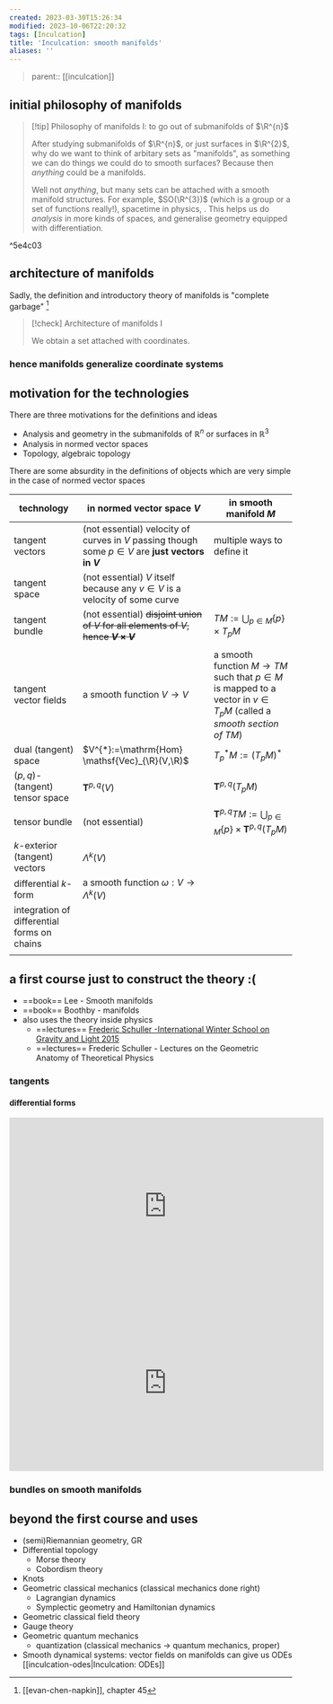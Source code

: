 ```yaml
---
created: 2023-03-30T15:26:34
modified: 2023-10-06T22:20:32
tags: [Inculcation]
title: 'Inculcation: smooth manifolds'
aliases: ''
---
```


> parent:: [[inculcation]]


## initial philosophy of manifolds


> [!tip] Philosophy of manifolds I: to go out of submanifolds of $\R^{n}$
> 
> After studying submanifolds of $\R^{n}$, or just surfaces in $\R^{2}$, why do we want to think of arbitary sets as "manifolds", as something we can do things we could do to smooth surfaces? Because then *anything* could be a manifolds. 
> 
> Well not *anything*, but many sets can be attached with a smooth manifold structures. For example, $SO(\R^{3})$ (which is a group or a set of functions really!), spacetime in physics, . This helps us do *analysis* in more kinds of spaces, and generalise geometry equipped with differentiation.

^5e4c03


## architecture of manifolds

Sadly, the definition and introductory theory of manifolds is "complete garbage" [^evan]

> [!check] Architecture of manifolds I
> 
> We obtain a set attached with coordinates.

[^evan]: [[evan-chen-napkin]], chapter 45

### hence manifolds generalize coordinate systems

## motivation for the technologies

There are three motivations for the definitions and ideas
- Analysis and geometry in the submanifolds of $\mathbb{R}^{n}$ or surfaces in $\mathbb{R}^{3}$
- Analysis in normed vector spaces
- Topology, algebraic topology


There are some absurdity in the definitions of objects which are very simple in the case of normed vector spaces

| technology                                  | in normed vector space $V$                                                                         | in smooth manifold $M$                                                                                                       |
| ------------------------------------------- | -------------------------------------------------------------------------------------------------- | ---------------------------------------------------------------------------------------------------------------------------- |
| tangent vectors                             | (not essential) velocity of curves in $V$ passing though some $p\in V$ are **just vectors in $V$** | multiple ways to define it                                                                                                   |
| tangent space                               | (not essential) $V$ itself because any $v \in V$ is a velocity of some curve                       |                                                                                                                              |
| tangent bundle                              | (not essential) ~~disjoint union of $V$ for all elements of $V$, hence **$V \times V$**~~          | $TM:= \bigcup_{p \in M} \{ p \} \times T_{p}M$                                                                               |
|                                             |                                                                                                    |                                                                                                                              |
| tangent vector fields                       | a smooth function $V \to V$                                                                        | a smooth function $M \to TM$ such that $p \in M$ is mapped to a vector in $v \in T_{p}M$ (called a *smooth section of $TM$*) |
| dual (tangent) space                        | $V^{*}:=\mathrm{Hom} \mathsf{Vec}_{\R}(V,\R)$                                                      | $T^{*}_{p}M := (T_{p}M)^{*}$                                                                                                 |
| $(p,q)$-(tangent) tensor space              | $\mathbf{T}^{p,q}(V)$                                                                            | $\mathbf{T}^{p,q}(T_{p}M)$                                                                                                 |
| tensor bundle                               | (not essential)                                                                                    | $\mathbf{T}^{p,q}TM:= \bigcup_{p \in M} \{ p \} \times \mathbf{T}^{p,q}(T_{p}M)$                                         |
| $k$-exterior (tangent) vectors              | $\Lambda^{k}(V)$                                                                                   |                                                                                                                              |
| differential $k$-form                       | a smooth function $\omega: V\to \Lambda^{k}(V)$                                                    |                                                                                                                              |
| integration of differential forms on chains |                                                                                                    |                                                                                                                              |
|                                             |                                                                                                    |                                                                                                                              |

## a first course just to construct the theory :(

- ==book== Lee - Smooth manifolds
- ==book== Boothby - manifolds
- also uses the theory inside physics
	- ==lectures== [Frederic Schuller -International Winter School on Gravity and Light 2015](https://www.youtube.com/playlist?list=PLFeEvEPtX_0S6vxxiiNPrJbLu9aK1UVC_)
	- ==lectures== Frederic Schuller - Lectures on the Geometric Anatomy of Theoretical Physics

### tangents


#### differential forms

<iframe width="560" height="315" src="https://www.youtube.com/embed/1lGM5DEdMaw?si=NbdykTqGLyJzPNTM" title="YouTube video player" frameborder="0" allow="accelerometer; autoplay; clipboard-write; encrypted-media; gyroscope; picture-in-picture; web-share" allowfullscreen></iframe>

<iframe width="560" height="315" src="https://www.youtube.com/embed/2ptFnIj71SM?si=pX0YhRJVtog6IZNu" title="YouTube video player" frameborder="0" allow="accelerometer; autoplay; clipboard-write; encrypted-media; gyroscope; picture-in-picture; web-share" allowfullscreen></iframe>

### bundles on smooth manifolds


## beyond the first course and uses

- (semi)Riemannian geometry, GR
- Differential topology
	- Morse theory
	- Cobordism theory
- Knots
- Geometric classical mechanics (classical mechanics done right)
	- Lagrangian dynamics
	- Symplectic geometry and Hamiltonian dynamics
- Geometric classical field theory
- Gauge theory
- Geometric quantum mechanics
	- quantization (classical mechanics $\to$ quantum mechanics, proper)
- Smooth dynamical systems: vector fields on manifolds can give us ODEs [[inculcation-odes|Inculcation: ODEs]]